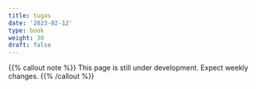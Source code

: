 ```yaml
---
title: tugas
date: '2023-02-12'
type: book
weight: 30
draft: false
---
```


{{% callout note %}} This page is still under development. Expect weekly changes. {{% /callout %}}

